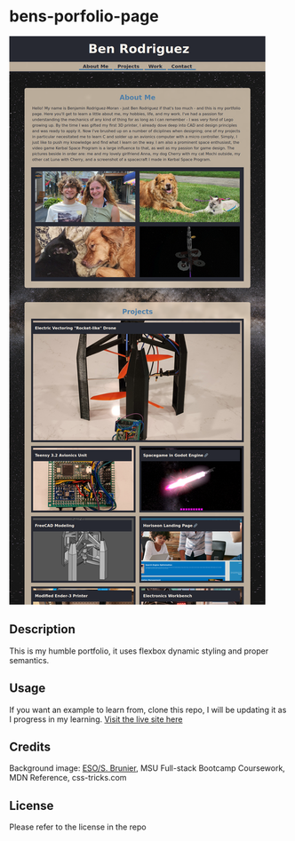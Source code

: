 # bens-porfolio-page
![](./assets/images/projects/portfolio.png)
## Description
This is my humble portfolio, it uses flexbox dynamic styling and proper semantics. 
## Usage
If you want an example to learn from, clone this repo, I will be updating it as I progress in my learning. [Visit the live site here](https://benrodriguezmoran.github.io/bens-porfolio-page/)
## Credits
Background image: [ESO/S. Brunier](https://www.eso.org/public/images/eso0932a/), MSU Full-stack Bootcamp Coursework, MDN Reference, css-tricks.com
## License
Please refer to the license in the repo